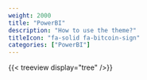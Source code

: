```yaml
---
weight: 2000
title: "PowerBI"
description: "How to use the theme?"
titleIcon: "fa-solid fa-bitcoin-sign"
categories: ["PowerBI"]
---
```


{{< treeview display="tree" />}}
